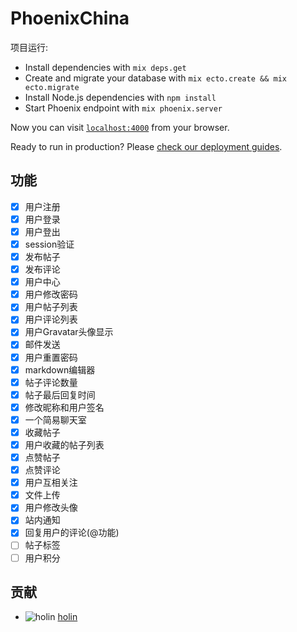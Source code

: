 # PhoenixChina

项目运行:

  * Install dependencies with `mix deps.get`
  * Create and migrate your database with `mix ecto.create && mix ecto.migrate`
  * Install Node.js dependencies with `npm install`
  * Start Phoenix endpoint with `mix phoenix.server`

Now you can visit [`localhost:4000`](http://localhost:4000) from your browser.

Ready to run in production? Please [check our deployment guides](http://www.phoenixframework.org/docs/deployment).


## 功能
- [x] 用户注册
- [x] 用户登录
- [x] 用户登出
- [x] session验证
- [x] 发布帖子
- [x] 发布评论
- [x] 用户中心
- [x] 用户修改密码
- [x] 用户帖子列表
- [x] 用户评论列表
- [x] 用户Gravatar头像显示
- [x] 邮件发送
- [x] 用户重置密码
- [x] markdown编辑器
- [x] 帖子评论数量
- [x] 帖子最后回复时间
- [x] 修改昵称和用户签名
- [x] 一个简易聊天室
- [x] 收藏帖子
- [x] 用户收藏的帖子列表
- [x] 点赞帖子
- [x] 点赞评论
- [x] 用户互相关注
- [x] 文件上传
- [x] 用户修改头像
- [x] 站内通知
- [x] 回复用户的评论(@功能)
- [ ] 帖子标签
- [ ] 用户积分

## 贡献
- ![holin](https://avatars0.githubusercontent.com/u/1019?v=3&s=20) [holin](https://github.com/holin)

